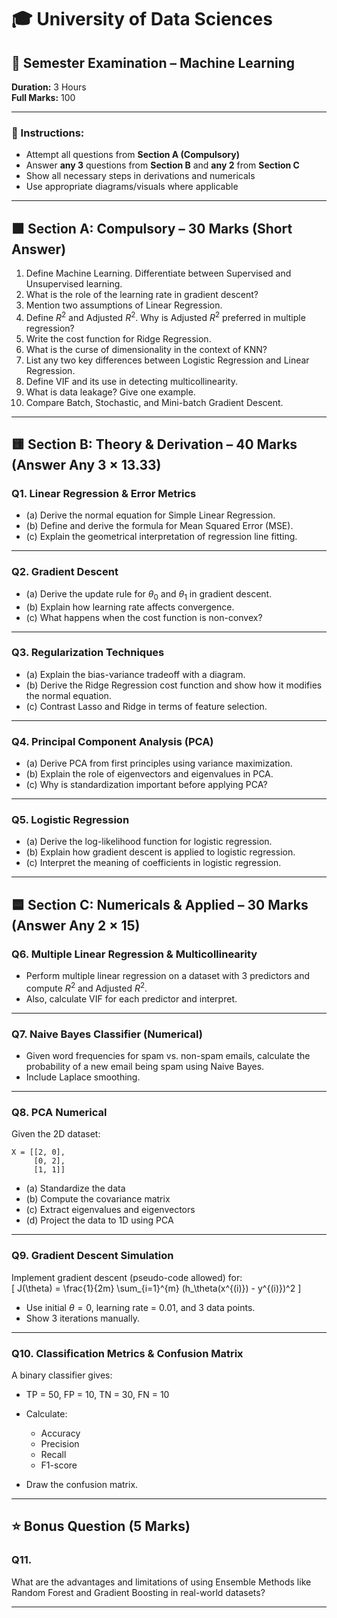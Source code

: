 # 🎓 University of Data Sciences  
## 📄 Semester Examination – Machine Learning

**Duration:** 3 Hours  
**Full Marks:** 100  

---

### 📌 Instructions:

- Attempt all questions from **Section A (Compulsory)**  
- Answer **any 3** questions from **Section B** and **any 2** from **Section C**  
- Show all necessary steps in derivations and numericals  
- Use appropriate diagrams/visuals where applicable  

---

## 🟩 Section A: Compulsory – 30 Marks (Short Answer)

1. Define Machine Learning. Differentiate between Supervised and Unsupervised learning.  
2. What is the role of the learning rate in gradient descent?  
3. Mention two assumptions of Linear Regression.  
4. Define $R^2$ and Adjusted $R^2$. Why is Adjusted $R^2$ preferred in multiple regression?  
5. Write the cost function for Ridge Regression.  
6. What is the curse of dimensionality in the context of KNN?  
7. List any two key differences between Logistic Regression and Linear Regression.  
8. Define VIF and its use in detecting multicollinearity.  
9. What is data leakage? Give one example.  
10. Compare Batch, Stochastic, and Mini-batch Gradient Descent.  

---

## 🟨 Section B: Theory & Derivation – 40 Marks (Answer Any 3 × 13.33)

### Q1. Linear Regression & Error Metrics
- (a) Derive the normal equation for Simple Linear Regression.  
- (b) Define and derive the formula for Mean Squared Error (MSE).  
- (c) Explain the geometrical interpretation of regression line fitting.

---

### Q2. Gradient Descent
- (a) Derive the update rule for $\theta_0$ and $\theta_1$ in gradient descent.  
- (b) Explain how learning rate affects convergence.  
- (c) What happens when the cost function is non-convex?

---

### Q3. Regularization Techniques
- (a) Explain the bias-variance tradeoff with a diagram.  
- (b) Derive the Ridge Regression cost function and show how it modifies the normal equation.  
- (c) Contrast Lasso and Ridge in terms of feature selection.

---

### Q4. Principal Component Analysis (PCA)
- (a) Derive PCA from first principles using variance maximization.  
- (b) Explain the role of eigenvectors and eigenvalues in PCA.  
- (c) Why is standardization important before applying PCA?

---

### Q5. Logistic Regression
- (a) Derive the log-likelihood function for logistic regression.  
- (b) Explain how gradient descent is applied to logistic regression.  
- (c) Interpret the meaning of coefficients in logistic regression.

---

## 🟦 Section C: Numericals & Applied – 30 Marks (Answer Any 2 × 15)

### Q6. Multiple Linear Regression & Multicollinearity
- Perform multiple linear regression on a dataset with 3 predictors and compute $R^2$ and Adjusted $R^2$.  
- Also, calculate VIF for each predictor and interpret.

---

### Q7. Naive Bayes Classifier (Numerical)
- Given word frequencies for spam vs. non-spam emails, calculate the probability of a new email being spam using Naive Bayes.  
- Include Laplace smoothing.

---

### Q8. PCA Numerical

Given the 2D dataset:  
```
X = [[2, 0],
     [0, 2],
     [1, 1]]
```

- (a) Standardize the data  
- (b) Compute the covariance matrix  
- (c) Extract eigenvalues and eigenvectors  
- (d) Project the data to 1D using PCA

---

### Q9. Gradient Descent Simulation

Implement gradient descent (pseudo-code allowed) for:  
\[
J(\theta) = \frac{1}{2m} \sum_{i=1}^{m} (h_\theta(x^{(i)}) - y^{(i)})^2
\]  
- Use initial $\theta = 0$, learning rate = 0.01, and 3 data points.  
- Show 3 iterations manually.

---

### Q10. Classification Metrics & Confusion Matrix

A binary classifier gives:  
- TP = 50, FP = 10, TN = 30, FN = 10  

- Calculate:
  - Accuracy  
  - Precision  
  - Recall  
  - F1-score  
- Draw the confusion matrix.

---

## ⭐ Bonus Question (5 Marks)

### Q11.  
What are the advantages and limitations of using Ensemble Methods like Random Forest and Gradient Boosting in real-world datasets?

---
